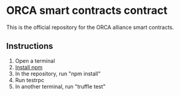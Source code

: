 # ORCA smart contracts contract
This is the official repository for the ORCA alliance smart contracts.

Instructions
-------------
1. Open a terminal
2. [Install npm](http://lmgtfy.com/?q=how+to+install+npm)
3. In the repository, run "npm install"
4. Run testrpc
5. In another terminal, run "truffle test"

